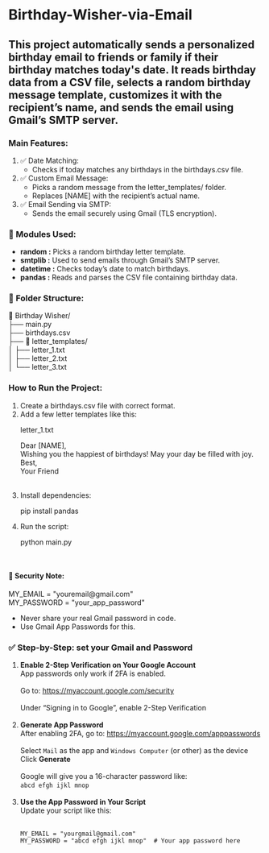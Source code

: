 # Birthday-Wisher-via-Email
<h2>This project automatically sends a personalized birthday email to friends or family if their birthday matches today's date. It reads birthday data from a CSV file, selects a random birthday message template, customizes it with the recipient’s name, and sends the email using Gmail’s SMTP server.</h2>
<h3>Main Features:</h3>
<ol>
  <li>✅ Date Matching:
    <ul>
      <li>Checks if today matches any birthdays in the birthdays.csv file.</li>
    </ul>
  </li>
  <li>✅ Custom Email Message:
    <ul>
      <li>Picks a random message from the letter_templates/ folder.</li>
      <li>Replaces [NAME] with the recipient’s actual name.</li>
    </ul>
  </li>
  <li>✅ Email Sending via SMTP:
    <ul>
      <li>Sends the email securely using Gmail (TLS encryption).</li>
    </ul>
  </li>
</ol>
<h3>🔹 Modules Used:</h3>
<ul>
  <li><b>random :</b>	Picks a random birthday letter template.</li>
  <li><b>smtplib :</b>	Used to send emails through Gmail’s SMTP server.</li>
  <li><b>datetime	:</b> Checks today’s date to match birthdays.</li>
  <li><b>pandas :</b>	Reads and parses the CSV file containing birthday data.</li>
</ul>
<h3>🔹 Folder Structure:</h3>
<p>
  📁 Birthday Wisher/<br>
  ├── main.py<br>
  ├── birthdays.csv<br>
  ├── 📁 letter_templates/<br>
  │   ├── letter_1.txt<br>
  │   ├── letter_2.txt<br>
  │   └── letter_3.txt<br>
</p>
<h3>How to Run the Project:</h3>
<ol>
  <li>Create a birthdays.csv file with correct format.</li>
  <li>Add a few letter templates like this:
    <p>letter_1.txt</p>
    <p>Dear [NAME],<br>
        Wishing you the happiest of birthdays! May your day be filled with joy.<br>
      Best,<br>
      Your Friend</p><br>
  </li>
  <li>Install dependencies:
    <p>pip install pandas</p>
  </li>
  <li>Run the script:
    <p>python main.py</p>
  </li>
</ol>
<br>
<h4>🔐 Security Note:</h4>
<p>
  MY_EMAIL = "youremail@gmail.com"<br>
  MY_PASSWORD = "your_app_password"<br>
</p>
<ul>
  <li>Never share your real Gmail password in code.</li>
  <li>Use Gmail App Passwords for this.</li>
</ul>

<h3>✅ Step-by-Step: set your Gmail and Password</h3>
<ol>
  <li>
    <strong>Enable 2-Step Verification on Your Google Account</strong><br>
    App passwords only work if 2FA is enabled.<br><br>
    Go to: 
    <a href="https://myaccount.google.com/security" target="_blank">
      https://myaccount.google.com/security
    </a><br><br>
    Under “Signing in to Google”, enable 2-Step Verification
  </li>
  <br>
  <li>
    <strong>Generate App Password</strong><br>
    After enabling 2FA, go to: 
    <a href="https://myaccount.google.com/apppasswords" target="_blank">
      https://myaccount.google.com/apppasswords
    </a><br><br>
    Select <code>Mail</code> as the app and <code>Windows Computer</code> (or other) as the device<br>
    Click <strong>Generate</strong><br><br>
    Google will give you a 16-character password like:<br>
    <code>abcd efgh ijkl mnop</code>
  </li>
  <br>
  <li>
    <strong>Use the App Password in Your Script</strong><br>
    Update your script like this:<br><br>
    <pre><code>MY_EMAIL = "yourgmail@gmail.com"
MY_PASSWORD = "abcd efgh ijkl mnop"  # Your app password here</code></pre>
  </li>
</ol>
